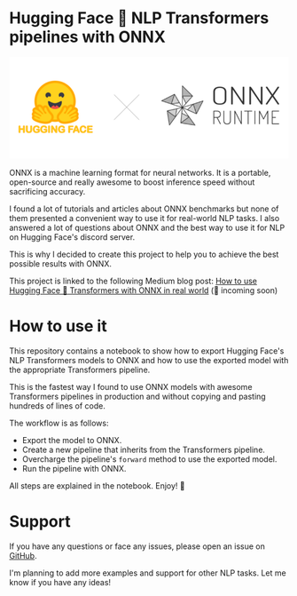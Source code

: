 # Hugging Face 🤗 NLP Transformers pipelines with ONNX

![logo](assets/logo.png)

ONNX is a machine learning format for neural networks. It is a portable, open-source and really awesome to boost
inference speed without sacrificing accuracy. 

I found a lot of tutorials and articles about ONNX benchmarks but none of them presented a convenient way to use it for 
real-world NLP tasks. I also answered a lot of questions about ONNX and the best way to use it for NLP on Hugging Face's 
discord server.

This is why I decided to create this project to help you to achieve the best possible results with ONNX.

This project is linked to the following Medium blog post: 
[How to use Hugging Face 🤗 Transformers with ONNX in real world]() (🚧 incoming soon)

# How to use it

This repository contains a notebook to show how to export Hugging Face's NLP Transformers models to ONNX and how to use
the exported model with the appropriate Transformers pipeline.

This is the fastest way I found to use ONNX models with awesome Transformers pipelines in production and without 
copying and pasting hundreds of lines of code.

The workflow is as follows:

- Export the model to ONNX.
- Create a new pipeline that inherits from the Transformers pipeline.
- Overcharge the pipeline's `forward` method to use the exported model.
- Run the pipeline with ONNX.

All steps are explained in the notebook. Enjoy! 🤗

# Support

If you have any questions or face any issues, please open an issue on [GitHub](https://github.com/ChainYo/transformers-pipeline-onnx/issues).

I'm planning to add more examples and support for other NLP tasks. Let me know if you have any ideas!
